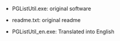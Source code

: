- PGListUtil.exe: original software
- readme.txt: original readme

- PGListUtil_en.exe: Translated into English